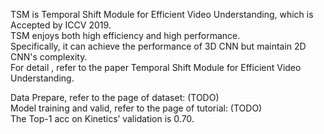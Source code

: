 TSM is Temporal Shift Module for Efficient Video Understanding, which is Accepted by ICCV 2019.   
TSM enjoys both high efficiency and high performance.  
Specifically, it can achieve the performance of 3D CNN but maintain 2D CNN's complexity.  
For detail , refer to the paper Temporal Shift Module for Efficient Video Understanding.  

Data Prepare, refer to the page of dataset: (TODO)  
Model training and valid, refer to the page of tutorial: (TODO)  
The Top-1 acc on Kinetics’ validation is 0.70.
